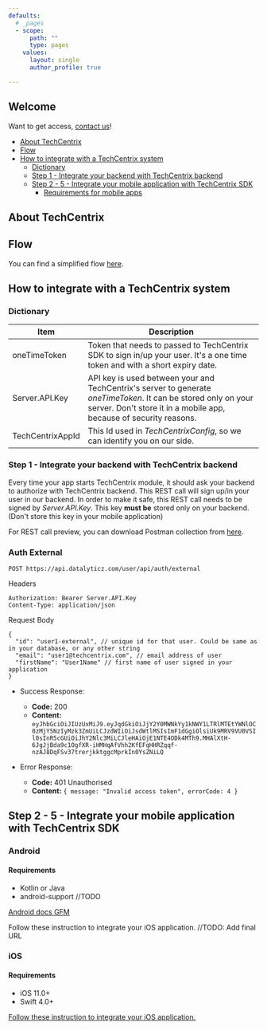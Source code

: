 ```yaml
---
defaults:
  # _pages
  - scope:
      path: ""
      type: pages
    values:
      layout: single
      author_profile: true

---
```

## Welcome

Want to get access, [contact us](mailto:info@techcentrix.com)!

* [About TechCentrix](#about-techcentrix)
* [Flow](#flow)
* [How to integrate with a TechCentrix system](#how-to-integrate-with-a-techcentrix-system)
  * [Dictionary](#dictionary)
  * [Step 1 - Integrate your backend with TechCentrix backend](#step-1---integrate-your-backend-with-techcentrix-backend)
  * [Step 2 - 5 - Integrate your mobile application with TechCentrix SDK](#step-2---5---integrate-your-mobile-application-with-techcentrix-sdk)
    * [Requirements for mobile apps](#requirements-for-mobile-apps)

## About TechCentrix

## Flow

You can find a simplified flow [here](https://github.com/techcentrix/techcentrix.github.io/blob/master/TechCentrix%20SDK%20flow.pdf).

## How to integrate with a TechCentrix system

### Dictionary

Item | Description
--- | ---
oneTimeToken | Token that needs to passed to TechCentrix SDK to sign in/up your user. It's a one time token and with a short expiry date.
Server.API.Key | API key is used between your and TechCentrix's server to generate _oneTimeToken_. It can be stored only on your server. Don't store it in a mobile app, because of security reasons.
TechCentrixAppId | This Id used in _TechCentrixConfig_, so we can identify you on our side.

### Step 1 - Integrate your backend with TechCentrix backend

Every time your app starts TechCentrix module, it should ask your backend to authorize with TechCentrix backend. This REST call will sign up/in your user in our backend. In order to make it safe, this REST call needs to be signed by _Server.API.Key_. This key **must be** stored only on your backend. (Don't store this key in your mobile application)

For REST call preview, you can download Postman collection from [here](https://github.com/techcentrix/techcentrix.github.io/blob/master/external.postman_collection.json).

### Auth External

```
POST https://api.datalyticz.com/user/api/auth/external
```

Headers

```
Authorization: Bearer Server.API.Key
Content-Type: application/json
```

Request Body

```
{
  "id": "user1-external", // unique id for that user. Could be same as in your database, or any other string
  "email": "user1@techcentrix.com", // email address of user
  "firstName": "User1Name" // first name of user signed in your application
}
```
* Success Response:
    * **Code:** 200
    * **Content:** `eyJhbGciOiJIUzUxMiJ9.eyJqdGkiOiJjY2Y0MWNkYy1kNWY1LTRlMTEtYWNlOC0zMjY5NzIyMzk3ZmUiLCJzdWIiOiJsdWtlMSIsImF1dGgiOlsiUk9MRV9VU0VSIl0sInR5cGUiOiJhY2Nlc3MiLCJleHAiOjE1NTE4ODk4MTh9.MHAlXtH-6JgJjBda9c1OgfXR-iHMHqAfVhh2KfEFqHHRZqqf-nzAJ8DqFSv37trerjkktggcMprkIn0YsZNiLQ`

* Error Response:
    * **Code:** 401 Unauthorised
    * **Content:** `{ message: "Invalid access token", errorCode: 4 }`

## Step 2 - 5 - Integrate your mobile application with TechCentrix SDK

### Android
#### Requirements
* Kotlin or Java
* android-support //TODO

[Android docs GFM](../resources/android-sdk (1.0.0))

Follow these instruction to integrate your iOS application. //TODO: Add final URL

### iOS
#### Requirements
* iOS 11.0+
* Swift 4.0+

[Follow these instruction to integrate your iOS application.](https://github.com/techcentrix/techcentrix-sdk-ios/blob/master/README.md#step-2---integrate-your-mobile-application-with-techcentrix-sdk)
